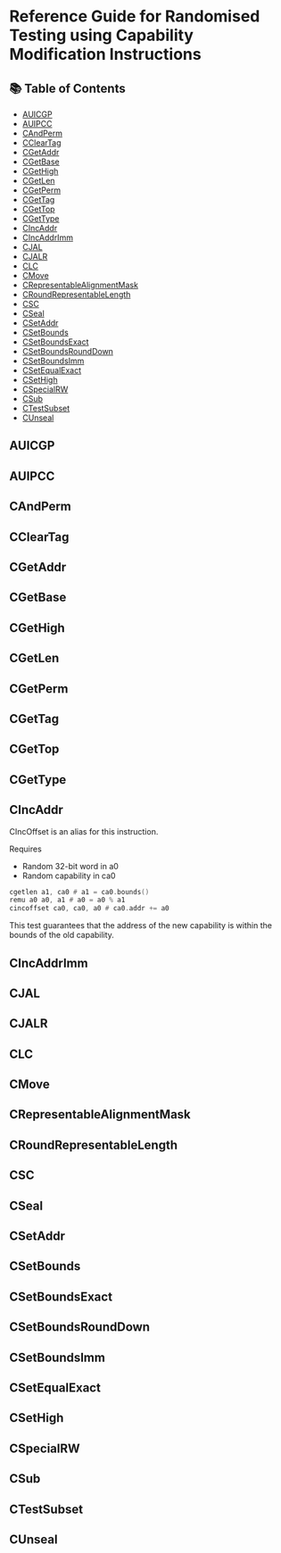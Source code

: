 # Reference Guide for Randomised Testing using Capability Modification Instructions
## 📚 Table of Contents

- [AUICGP](#auicgp)
- [AUIPCC](#auipcc)
- [CAndPerm](#candperm)
- [CClearTag](#ccleartag)
- [CGetAddr](#cgetaddr)
- [CGetBase](#cgetbase)
- [CGetHigh](#cgethigh)
- [CGetLen](#cgetlen)
- [CGetPerm](#cgetperm)
- [CGetTag](#cgettag)
- [CGetTop](#cgettop)
- [CGetType](#cgettype)
- [CIncAddr](#cincaddr)
- [CIncAddrImm](#cincaddrimm)
- [CJAL](#cjal)
- [CJALR](#cjalr)
- [CLC](#clc)
- [CMove](#cmove)
- [CRepresentableAlignmentMask](#crepresentablealignmentmask)
- [CRoundRepresentableLength](#croundrepresentablelength)
- [CSC](#csc)
- [CSeal](#cseal)
- [CSetAddr](#csetaddr)
- [CSetBounds](#csetbounds)
- [CSetBoundsExact](#csetboundsexact)
- [CSetBoundsRoundDown](#csetboundsrounddown)
- [CSetBoundsImm](#csetboundsimm)
- [CSetEqualExact](#csetequalexact)
- [CSetHigh](#csethigh)
- [CSpecialRW](#cspecialrw)
- [CSub](#csub)
- [CTestSubset](#ctestsubset)
- [CUnseal](#cunseal)
## AUICGP
## AUIPCC
## CAndPerm
## CClearTag
## CGetAddr
## CGetBase
## CGetHigh
## CGetLen
## CGetPerm
## CGetTag
## CGetTop
## CGetType
## CIncAddr
CIncOffset is an alias for this instruction.

Requires
- Random 32-bit word in a0
- Random capability in ca0
```asm
cgetlen a1, ca0 # a1 = ca0.bounds()
remu a0 a0, a1 # a0 = a0 % a1
cincoffset ca0, ca0, a0 # ca0.addr += a0
```
This test guarantees that the address of the new capability is within the bounds of the old capability.
## CIncAddrImm
## CJAL
## CJALR
## CLC
## CMove
## CRepresentableAlignmentMask
## CRoundRepresentableLength
## CSC
## CSeal
## CSetAddr
## CSetBounds
## CSetBoundsExact
## CSetBoundsRoundDown
## CSetBoundsImm
## CSetEqualExact
## CSetHigh
## CSpecialRW
## CSub
## CTestSubset
## CUnseal
